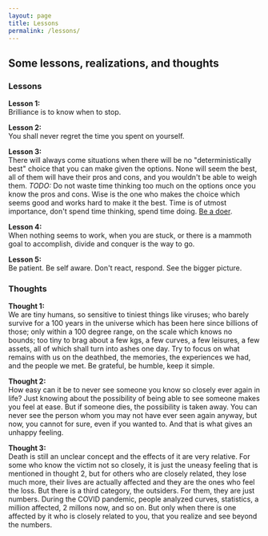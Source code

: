 ```yaml
---
layout: page
title: Lessons
permalink: /lessons/
---
```

## Some lessons, realizations, and thoughts

### Lessons

**Lesson 1:**  
Brilliance is to know when to stop.  

**Lesson 2:**  
You shall never regret the time you spent on yourself.

**Lesson 3:**  
There will always come situations when there will be no "deterministically best" choice that you can make given the options. None will seem the best, all of them will have their pros and cons, and you wouldn't be able to weigh them. *TODO:* Do not waste time thinking too much on the options once you know the pros and cons. Wise is the one who makes the choice which seems good and works hard to make it the best. Time is of utmost importance, don't spend time thinking, spend time doing. [Be a doer](https://www.youtube.com/watch?v=sYMqVwsewSg). 

**Lesson 4:**  
When nothing seems to work, when you are stuck, or there is a mammoth goal to accomplish, divide and conquer is the way to go.  

**Lesson 5:**  
Be patient. Be self aware. Don't react, respond. See the bigger picture.  



### Thoughts
**Thought 1:**  
We are tiny humans, so sensitive to tiniest things like viruses; who barely survive for a 100 years in the universe which has been here since billions of those; only within a 100 degree range, on the scale which knows no bounds; too tiny to brag about a few kgs, a few curves, a few leisures, a few assets, all of which shall turn into ashes one day. Try to focus on what remains with us on the deathbed, the memories, the experiences we had, and the people we met. Be grateful, be humble, keep it simple.  

**Thought 2:**  
How easy can it be to never see someone you know so closely ever again in life? Just knowing about the possibility of being able to see someone makes you feel at ease. But if someone dies, the possibility is taken away. You can never see the person whom you may not have ever seen again anyway, but now, you cannot for sure, even if you wanted to. And that is what gives an unhappy feeling.  

**Thought 3:**  
Death is still an unclear concept and the effects of it are very relative. For some who know the victim not so closely, it is just the uneasy feeling that is mentioned in thought 2, but for others who are closely related, they lose much more, their lives are actually affected and they are the ones who feel the loss. But there is a third category, the outsiders. For them, they are just numbers. During the COVID pandemic, people analyzed curves, statistics, a million affected, 2 millons now, and so on. But only when there is one affected by it who is closely related to you, that you realize and see beyond the numbers.   